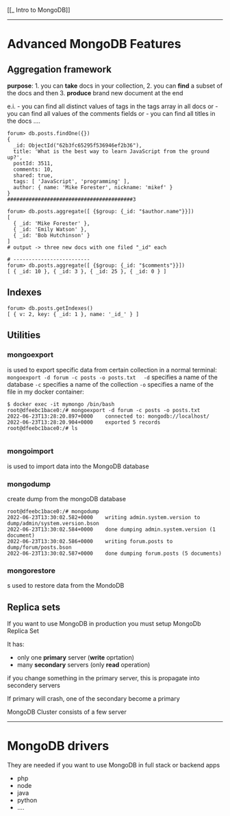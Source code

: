[[_ Intro to MongoDB]]


---
# Advanced MongoDB Features

## Aggregation framework
**purpose**:
	1. you can **take** docs in your collection,
	2. you can **find** a subset of the docs and then
	3. **produce** brand new document at the end

e.i. 
	- you can find all distinct values of tags in the tags array in all docs or
	- you can find all values of the comments fields or 
	- you can find all titles in the docs ....

```shell
forum> db.posts.findOne({})
{
  _id: ObjectId("62b3fc65295f536946ef2b36"),
  title: 'What is the best way to learn JavaScript from the ground up?',
  postId: 3511,
  comments: 10,
  shared: true,
  tags: [ 'JavaScript', 'programming' ],
  author: { name: 'Mike Forester', nickname: 'mikef' }
}
#########################################3

forum> db.posts.aggregate([ {$group: {_id: "$author.name"}}])
[
  { _id: 'Mike Forester' },
  { _id: 'Emily Watson' },
  { _id: 'Bob Hutchinson' }
]
# output -> three new docs with one filed "_id" each 

# -------------------------
forum> db.posts.aggregate([ {$group: {_id: "$comments"}}])
[ { _id: 10 }, { _id: 3 }, { _id: 25 }, { _id: 0 } ]

```


## Indexes
```shell
forum> db.posts.getIndexes()
[ { v: 2, key: { _id: 1 }, name: '_id_' } ]

```

## Utilities

### mongoexport
is used to export specific data from certain collection
in a normal terminal:
	`mongoexport -d forum -c posts -o posts.txt  `
		`-d` specifies a name of the database
		`-c` specifies a name of the collection
		`-o` specifies a name of the file
in my docker container:
```shell
$ docker exec -it mymongo /bin/bash
root@dfeebc1bace0:/# mongoexport -d forum -c posts -o posts.txt
2022-06-23T13:28:20.897+0000	connected to: mongodb://localhost/
2022-06-23T13:28:20.904+0000	exported 5 records
root@dfeebc1bace0:/# ls


```
### mongoimport
is used to import data into the MongoDB database



### mongodump
create dump from the mongoDB database
```shell
root@dfeebc1bace0:/# mongodump
2022-06-23T13:30:02.582+0000	writing admin.system.version to dump/admin/system.version.bson
2022-06-23T13:30:02.584+0000	done dumping admin.system.version (1 document)
2022-06-23T13:30:02.586+0000	writing forum.posts to dump/forum/posts.bson
2022-06-23T13:30:02.587+0000	done dumping forum.posts (5 documents)

```
### mongorestore
s used to restore data from the MondoDB 




## Replica sets
If you want to use MongoDB in production you must setup MongoDb Replica Set

It has:
- only one **primary** server (**write** oprtation)
- many **secondary** servers (only **read** operation)

if you change something in the primary server, this is propagate into secondery servers

If primary will crash, one of the secondary become a primary

MongoDB Cluster consists of a few server



----
# MongoDB drivers
They are needed if you want to use MongoDB in full stack or backend apps

- php
- node
- java
- python
- ....











